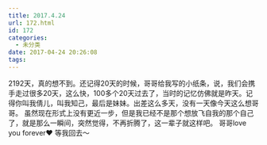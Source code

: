 ```yaml
---
title: 2017.4.24
url: 172.html
id: 172
categories:
  - 未分类
date: 2017-04-24 20:26:08
tags:
---
```


2192天，真的想不到。还记得20天的时候，哥哥给我写的小纸条，说，我们会携手走过很多20天，这么快，100多个20天过去了，当时的记忆仿佛就是昨天。记得你叫我倩儿，叫我知己，最后是妹妹。出差这么多天，没有一天像今天这么想哥哥。 虽然现在形式上没有更近一步，但是我已经不是那个想放飞自我的那个自己了，就是那么一瞬间，突然觉得，不再折腾了，这一辈子就这样吧。 哥哥love you forever❤ 等我回去～